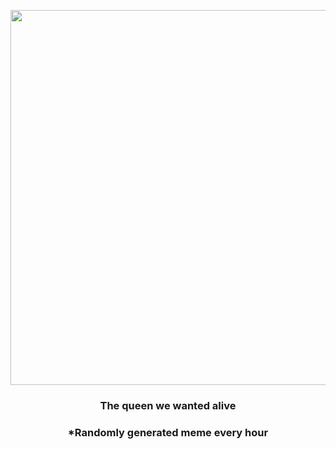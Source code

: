 <p align="center">
        <img src="https://i.redd.it/pdfw32guvvm91.jpg" width="600" height="600">
        </p>
        <h3 align="center">The queen we wanted alive</h3>
        <h3 align="center">*Randomly generated meme every hour</h3>
    